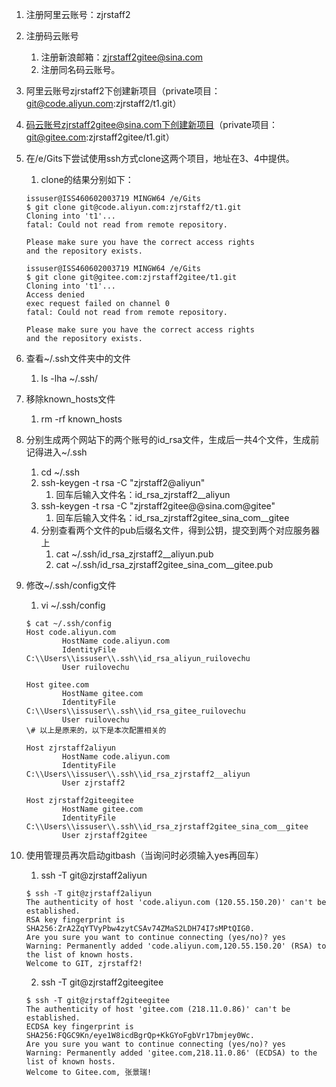 1. 注册阿里云账号：zjrstaff2
2. 注册码云账号
	1. 注册新浪邮箱：zjrstaff2gitee@sina.com
	2. 注册同名码云账号。
3. 阿里云账号zjrstaff2下创建新项目（private项目：git@code.aliyun.com:zjrstaff2/t1.git）
4. 码云账号zjrstaff2gitee@sina.com下创建新项目（private项目：git@gitee.com:zjrstaff2gitee/t1.git）
5. 在/e/Gits下尝试使用ssh方式clone这两个项目，地址在3、4中提供。
	1. clone的结果分别如下：
	```
	issuser@ISS460602003719 MINGW64 /e/Gits
	$ git clone git@code.aliyun.com:zjrstaff2/t1.git
	Cloning into 't1'...
	fatal: Could not read from remote repository.

	Please make sure you have the correct access rights
	and the repository exists.

	issuser@ISS460602003719 MINGW64 /e/Gits
	$ git clone git@gitee.com:zjrstaff2gitee/t1.git
	Cloning into 't1'...
	Access denied
	exec request failed on channel 0
	fatal: Could not read from remote repository.

	Please make sure you have the correct access rights
	and the repository exists.

	```
6. 查看~/.ssh文件夹中的文件
	1. ls -lha ~/.ssh/
7. 移除known_hosts文件
	1. rm -rf known_hosts
8. 分别生成两个网站下的两个账号的id_rsa文件，生成后一共4个文件，生成前记得进入~/.ssh
	1. cd ~/.ssh
	2. ssh-keygen -t rsa -C "zjrstaff2@aliyun"
		1. 回车后输入文件名：id_rsa_zjrstaff2__aliyun
	3. ssh-keygen -t rsa -C "zjrstaff2gitee@@sina.com@gitee"
		1. 回车后输入文件名：id_rsa_zjrstaff2gitee_sina_com__gitee
	4. 分别查看两个文件的pub后缀名文件，得到公钥，提交到两个对应服务器上
		1. cat ~/.ssh/id_rsa_zjrstaff2__aliyun.pub
		2. cat ~/.ssh/id_rsa_zjrstaff2gitee_sina_com__gitee.pub
9. 修改~/.ssh/config文件
	1. vi ~/.ssh/config
	```
	$ cat ~/.ssh/config
	Host code.aliyun.com
        	HostName code.aliyun.com
        	IdentityFile C:\\Users\\issuser\\.ssh\\id_rsa_aliyun_ruilovechu
        	User ruilovechu

	Host gitee.com
        	HostName gitee.com
        	IdentityFile C:\\Users\\issuser\\.ssh\\id_rsa_gitee_ruilovechu
        	User ruilovechu
	\# 以上是原来的，以下是本次配置相关的

	Host zjrstaff2aliyun
        	HostName code.aliyun.com
        	IdentityFile C:\\Users\\issuser\\.ssh\\id_rsa_zjrstaff2__aliyun
        	User zjrstaff2

	Host zjrstaff2giteegitee
        	HostName gitee.com
        	IdentityFile C:\\Users\\issuser\\.ssh\\id_rsa_zjrstaff2gitee_sina_com__gitee
        	User zjrstaff2gitee
	```
	
10. 使用管理员再次启动gitbash（当询问时必须输入yes再回车）
	1. ssh -T git@zjrstaff2aliyun
	```
	$ ssh -T git@zjrstaff2aliyun
	The authenticity of host 'code.aliyun.com (120.55.150.20)' can't be established.
	RSA key fingerprint is SHA256:ZrA2ZqYTVyPbw4zytCSAv74ZMaS2LDH74I7sMPtQIG0.
	Are you sure you want to continue connecting (yes/no)? yes
	Warning: Permanently added 'code.aliyun.com,120.55.150.20' (RSA) to the list of known hosts.
	Welcome to GIT, zjrstaff2!
	```
	2. ssh -T git@zjrstaff2giteegitee
	```
	$ ssh -T git@zjrstaff2giteegitee
	The authenticity of host 'gitee.com (218.11.0.86)' can't be established.
	ECDSA key fingerprint is SHA256:FQGC9Kn/eye1W8icdBgrQp+KkGYoFgbVr17bmjey0Wc.
	Are you sure you want to continue connecting (yes/no)? yes
	Warning: Permanently added 'gitee.com,218.11.0.86' (ECDSA) to the list of known hosts.
	Welcome to Gitee.com, 张景瑞!
	```
